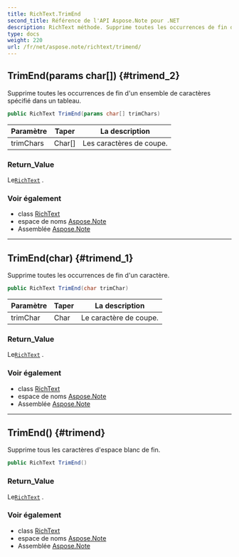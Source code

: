 ```yaml
---
title: RichText.TrimEnd
second_title: Référence de l'API Aspose.Note pour .NET
description: RichText méthode. Supprime toutes les occurrences de fin dun ensemble de caractères spécifié dans un tableau.
type: docs
weight: 220
url: /fr/net/aspose.note/richtext/trimend/
---
```

## TrimEnd(params char[]) {#trimend_2}

Supprime toutes les occurrences de fin d'un ensemble de caractères spécifié dans un tableau.

```csharp
public RichText TrimEnd(params char[] trimChars)
```

| Paramètre | Taper | La description |
| --- | --- | --- |
| trimChars | Char[] | Les caractères de coupe. |

### Return_Value

Le[`RichText`](../) .

### Voir également

* class [RichText](../)
* espace de noms [Aspose.Note](../../richtext/)
* Assemblée [Aspose.Note](../../../)

---

## TrimEnd(char) {#trimend_1}

Supprime toutes les occurrences de fin d'un caractère.

```csharp
public RichText TrimEnd(char trimChar)
```

| Paramètre | Taper | La description |
| --- | --- | --- |
| trimChar | Char | Le caractère de coupe. |

### Return_Value

Le[`RichText`](../) .

### Voir également

* class [RichText](../)
* espace de noms [Aspose.Note](../../richtext/)
* Assemblée [Aspose.Note](../../../)

---

## TrimEnd() {#trimend}

Supprime tous les caractères d'espace blanc de fin.

```csharp
public RichText TrimEnd()
```

### Return_Value

Le[`RichText`](../) .

### Voir également

* class [RichText](../)
* espace de noms [Aspose.Note](../../richtext/)
* Assemblée [Aspose.Note](../../../)



